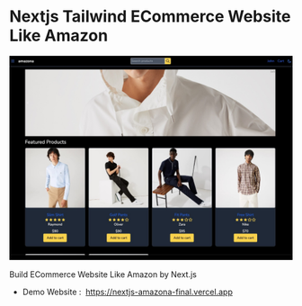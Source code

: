 # Nextjs Tailwind ECommerce Website Like Amazon

![next amazona](/public/app.jpg)

Build ECommerce Website Like Amazon by Next.js

- Demo Website :  https://nextjs-amazona-final.vercel.app


